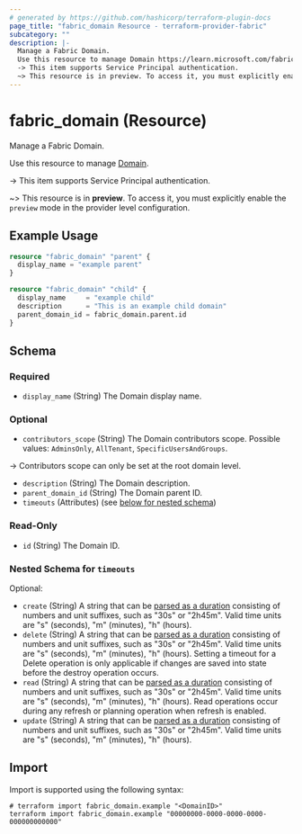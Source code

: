 ```yaml
---
# generated by https://github.com/hashicorp/terraform-plugin-docs
page_title: "fabric_domain Resource - terraform-provider-fabric"
subcategory: ""
description: |-
  Manage a Fabric Domain.
  Use this resource to manage Domain https://learn.microsoft.com/fabric/governance/domains.
  -> This item supports Service Principal authentication.
  ~> This resource is in preview. To access it, you must explicitly enable the preview mode in the provider level configuration.
---
```


# fabric_domain (Resource)

Manage a Fabric Domain.

Use this resource to manage [Domain](https://learn.microsoft.com/fabric/governance/domains).

-> This item supports Service Principal authentication.

~> This resource is in **preview**. To access it, you must explicitly enable the `preview` mode in the provider level configuration.

## Example Usage

```terraform
resource "fabric_domain" "parent" {
  display_name = "example parent"
}

resource "fabric_domain" "child" {
  display_name     = "example child"
  description      = "This is an example child domain"
  parent_domain_id = fabric_domain.parent.id
}
```

<!-- schema generated by tfplugindocs -->
## Schema

### Required

- `display_name` (String) The Domain display name.

### Optional

- `contributors_scope` (String) The Domain contributors scope. Possible values: `AdminsOnly`, `AllTenant`, `SpecificUsersAndGroups`.

-> Contributors scope can only be set at the root domain level.

- `description` (String) The Domain description.
- `parent_domain_id` (String) The Domain parent ID.
- `timeouts` (Attributes) (see [below for nested schema](#nestedatt--timeouts))

### Read-Only

- `id` (String) The Domain ID.

<a id="nestedatt--timeouts"></a>

### Nested Schema for `timeouts`

Optional:

- `create` (String) A string that can be [parsed as a duration](https://pkg.go.dev/time#ParseDuration) consisting of numbers and unit suffixes, such as "30s" or "2h45m". Valid time units are "s" (seconds), "m" (minutes), "h" (hours).
- `delete` (String) A string that can be [parsed as a duration](https://pkg.go.dev/time#ParseDuration) consisting of numbers and unit suffixes, such as "30s" or "2h45m". Valid time units are "s" (seconds), "m" (minutes), "h" (hours). Setting a timeout for a Delete operation is only applicable if changes are saved into state before the destroy operation occurs.
- `read` (String) A string that can be [parsed as a duration](https://pkg.go.dev/time#ParseDuration) consisting of numbers and unit suffixes, such as "30s" or "2h45m". Valid time units are "s" (seconds), "m" (minutes), "h" (hours). Read operations occur during any refresh or planning operation when refresh is enabled.
- `update` (String) A string that can be [parsed as a duration](https://pkg.go.dev/time#ParseDuration) consisting of numbers and unit suffixes, such as "30s" or "2h45m". Valid time units are "s" (seconds), "m" (minutes), "h" (hours).

## Import

Import is supported using the following syntax:

```shell
# terraform import fabric_domain.example "<DomainID>"
terraform import fabric_domain.example "00000000-0000-0000-0000-000000000000"
```
